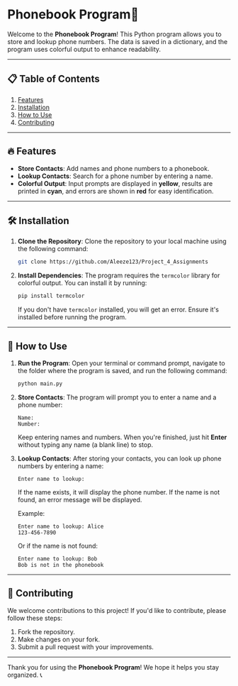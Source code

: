 # Phonebook Program📱

Welcome to the **Phonebook Program**! This Python program allows you to store and lookup phone numbers. The data is saved in a dictionary, and the program uses colorful output to enhance readability.

---

## 📋 Table of Contents
1. [Features](#features)
2. [Installation](#installation)
3. [How to Use](#how-to-use)
4. [Contributing](#contributing)

---

## 🔥 Features
- **Store Contacts**: Add names and phone numbers to a phonebook.
- **Lookup Contacts**: Search for a phone number by entering a name.
- **Colorful Output**: Input prompts are displayed in **yellow**, results are printed in **cyan**, and errors are shown in **red** for easy identification.

---

## 🛠️ Installation

1. **Clone the Repository**:
    Clone the repository to your local machine using the following command:

    ```bash
    git clone https://github.com/Aleeze123/Project_4_Assignments
    ```

2. **Install Dependencies**:
    The program requires the `termcolor` library for colorful output. You can install it by running:

    ```bash
    pip install termcolor
    ```

    If you don't have `termcolor` installed, you will get an error. Ensure it's installed before running the program.

---

## 🚀 How to Use

1. **Run the Program**:
    Open your terminal or command prompt, navigate to the folder where the program is saved, and run the following command:

    ```bash
    python main.py
    ```

2. **Store Contacts**:
    The program will prompt you to enter a name and a phone number:

    ```plaintext
    Name:
    Number:
    ```

    Keep entering names and numbers. When you're finished, just hit **Enter** without typing any name (a blank line) to stop.

3. **Lookup Contacts**:
    After storing your contacts, you can look up phone numbers by entering a name:

    ```plaintext
    Enter name to lookup:
    ```

    If the name exists, it will display the phone number. If the name is not found, an error message will be displayed.

    Example:

    ```plaintext
    Enter name to lookup: Alice
    123-456-7890
    ```

    Or if the name is not found:

    ```plaintext
    Enter name to lookup: Bob
    Bob is not in the phonebook
    ```

---

## 🤝 Contributing

We welcome contributions to this project! If you'd like to contribute, please follow these steps:

1. Fork the repository.
2. Make changes on your fork.
3. Submit a pull request with your improvements.

---

Thank you for using the **Phonebook Program**! We hope it helps you stay organized. 📞
